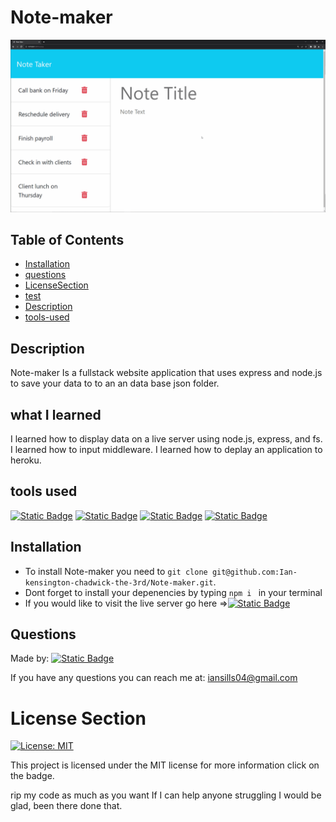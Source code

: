 # Note-maker


![logo-generator-example](./Images/11-express-homework-demo.gif)


## Table of Contents

* [Installation](#installation)
* [questions](#questions)
* [LicenseSection](#license-section)
* [test](#test)
* [Description](#description)
* [tools-used](#tools-used)



## Description

Note-maker Is a fullstack website application that uses express and node.js to save your data to to an an data base json folder.

## what I learned

I learned how to display data on a live server using node.js, express, and fs.
I learned how to input middleware.
I learned how to deplay an application to heroku.
    

 

## tools used
[![Static Badge](https://img.shields.io/badge/node.js-red)](https://nodejs.org/en/download) 
[![Static Badge](https://img.shields.io/badge/inquirer-orange)](https://www.npmjs.com/package/inquirer/v/8.2.4) 
[![Static Badge](https://img.shields.io/badge/javascript-yellow)](https://developer.mozilla.org/en-US/docs/Web/JavaScript) 
[![Static Badge](https://img.shields.io/badge/express-purple)](https://www.npmjs.com/package/express) 


## Installation

* To install Note-maker you need to `git clone git@github.com:Ian-kensington-chadwick-the-3rd/Note-maker.git`.
* Dont forget to install your depenencies by typing `npm i ` in your terminal
* If you would like to visit the live server go here =>[![Static Badge](https://img.shields.io/badge/Note-maker-green)](https://floating-waters-15694-352739f74a95.herokuapp.com/) 

## Questions


Made by:    [![Static Badge](https://img.shields.io/badge/Ian_kensington_chadwick_the_3rd-2023_portfolio-blue)](https://ian-kensington-chadwick-the-3rd.github.io/IanSills-portfolio/)

If you have any questions you can reach me at: iansills04@gmail.com




# License Section

[![License: MIT](https://img.shields.io/badge/License-MIT-yellow.svg)](https://opensource.org/licenses/MIT) 

This project is licensed under the MIT license for more information click on the badge.

rip my code as much as you want If I can help anyone struggling I would be glad, been there done that.
